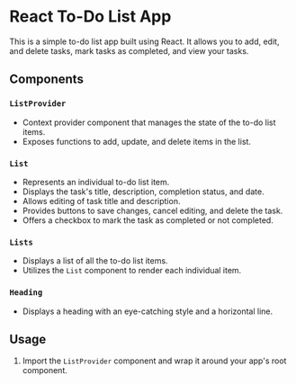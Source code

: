 # React To-Do List App

This is a simple to-do list app built using React. It allows you to add, edit, and delete tasks, mark tasks as completed, and view your tasks.

## Components

### `ListProvider`

- Context provider component that manages the state of the to-do list items.
- Exposes functions to add, update, and delete items in the list.

### `List`

- Represents an individual to-do list item.
- Displays the task's title, description, completion status, and date.
- Allows editing of task title and description.
- Provides buttons to save changes, cancel editing, and delete the task.
- Offers a checkbox to mark the task as completed or not completed.

### `Lists`

- Displays a list of all the to-do list items.
- Utilizes the `List` component to render each individual item.

### `Heading`

- Displays a heading with an eye-catching style and a horizontal line.

## Usage

1. Import the `ListProvider` component and wrap it around your app's root component.

```

```
